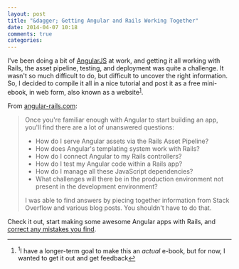 ```yaml
---
layout: post
title: "&dagger; Getting Angular and Rails Working Together"
date: 2014-04-07 10:18
comments: true
categories: 
---
```


I've been doing a bit of [AngularJS][angular] at work, and getting it all working with Rails, the asset pipeline, testing, and deployment was quite a
challenge.  It wasn't so much difficult to do, but difficult to uncover the right information.  So, I decided to compile it all in a nice tutorial and post it as a free mini-ebook, in web form, also known as a website<a name="back-1"></a><sup><a href="#1">1</a></sup>.

From [angular-rails.com](http://angular-rails.com):

<blockquote>
Once you're familiar enough with Angular to start building an app, you'll find there are a lot of unanswered questions:
<ul>
<li>How do I serve Angular assets via the Rails Asset Pipeline?</li>
<li>How does Angular's templating system work with Rails?</li>
<li>How do I connect Angular to my Rails controllers?</li>
<li>How do I test my Angular code within a Rails app?</li>
<li>How do I manage all these JavaScript dependencies?</li>
<li>What challenges will there be in the production environment not present in the development environment?</li>
</ul>
I was able to find answers by piecing together information from Stack Overflow and various blog posts. You shouldn't have to do that.
</blockquote>

Check it out, start making some awesome Angular apps with Rails, and [correct any mistakes you find][contribute].

[angular]: http://angularjs.com
[contribute]: http://angular-rails.com/contributing.html

----

<footer class='footnotes'>
<ol>
<li>
<a name='1'></a>
<sup>1</sup>I have a longer-term goal to make this an <em>actual</em> e-book, but for now, I wanted to get it out and get feedback<a href='#back-1'>↩</a>
</li>
</ol></footer>
